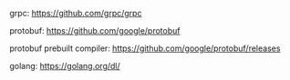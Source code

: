 grpc: https://github.com/grpc/grpc

protobuf: https://github.com/google/protobuf

protobuf prebuilt compiler: https://github.com/google/protobuf/releases


golang: https://golang.org/dl/

